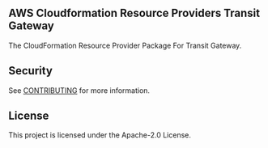 ## AWS Cloudformation Resource Providers Transit Gateway

The CloudFormation Resource Provider Package For Transit Gateway.

## Security

See [CONTRIBUTING](CONTRIBUTING.md#security-issue-notifications) for more information.

## License

This project is licensed under the Apache-2.0 License.
